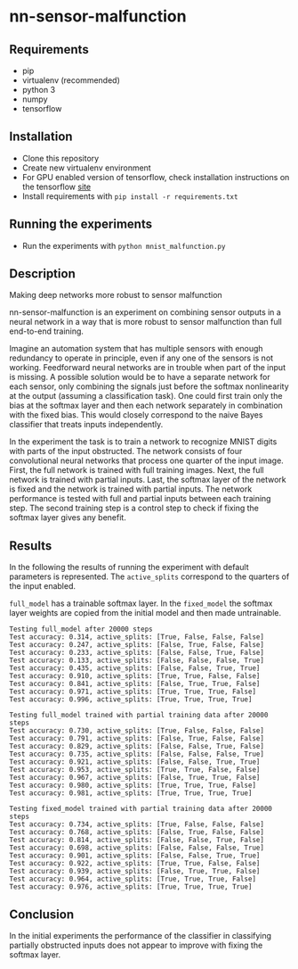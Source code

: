nn-sensor-malfunction
=====================

Requirements
------------
* pip
* virtualenv (recommended)
* python 3
* numpy
* tensorflow

Installation
------------
* Clone this repository
* Create new virtualenv environment
* For GPU enabled version of tensorflow, check installation instructions on the tensorflow [site](https://www.tensorflow.org/versions/r0.11/get_started/os_setup.html)
* Install requirements with `pip install -r requirements.txt`

Running the experiments
-----------------------
* Run the experiments with `python mnist_malfunction.py`

Description
-----------
Making deep networks more robust to sensor malfunction

nn-sensor-malfunction is an experiment on combining sensor outputs in a neural network in a way that is more robust to sensor malfunction than full end-to-end training.

Imagine an automation system that has multiple sensors with enough redundancy to operate in principle, even if any one of the sensors is not working. Feedforward neural networks are in trouble when part of the input is missing. A possible solution would be to have a separate network for each sensor, only combining the signals just before the softmax nonlinearity at the output (assuming a classification task). One could first train only the bias at the softmax layer and then each network separately in combination with the fixed bias. This would closely correspond to the naive Bayes classifier that treats inputs independently.

In the experiment the task is to train a network to recognize MNIST digits with parts of the input obstructed. The network consists of four convolutional neural networks that process one quarter of the input image. First, the full network is trained with full training images. Next, the full network is trained with partial inputs. Last, the softmax layer of the network is fixed and the network is trained with partial inputs. The network performance is tested with full and partial inputs between each training step. The second training step is a control step to check if fixing the softmax layer gives any benefit.

Results
-------
In the following the results of running the experiment with default parameters is represented. The `active_splits` correspond to the quarters of the input enabled.

`full_model` has a trainable softmax layer.
In the `fixed_model` the softmax layer weights are copied from the initial model and then made untrainable.

```
Testing full_model after 20000 steps
Test accuracy: 0.314, active_splits: [True, False, False, False]
Test accuracy: 0.247, active_splits: [False, True, False, False]
Test accuracy: 0.233, active_splits: [False, False, True, False]
Test accuracy: 0.133, active_splits: [False, False, False, True]
Test accuracy: 0.435, active_splits: [False, False, True, True]
Test accuracy: 0.910, active_splits: [True, True, False, False]
Test accuracy: 0.841, active_splits: [False, True, True, False]
Test accuracy: 0.971, active_splits: [True, True, True, False]
Test accuracy: 0.996, active_splits: [True, True, True, True]

Testing full_model trained with partial training data after 20000 steps
Test accuracy: 0.730, active_splits: [True, False, False, False]
Test accuracy: 0.791, active_splits: [False, True, False, False]
Test accuracy: 0.829, active_splits: [False, False, True, False]
Test accuracy: 0.735, active_splits: [False, False, False, True]
Test accuracy: 0.921, active_splits: [False, False, True, True]
Test accuracy: 0.953, active_splits: [True, True, False, False]
Test accuracy: 0.967, active_splits: [False, True, True, False]
Test accuracy: 0.980, active_splits: [True, True, True, False]
Test accuracy: 0.981, active_splits: [True, True, True, True]

Testing fixed_model trained with partial training data after 20000 steps
Test accuracy: 0.734, active_splits: [True, False, False, False]
Test accuracy: 0.768, active_splits: [False, True, False, False]
Test accuracy: 0.814, active_splits: [False, False, True, False]
Test accuracy: 0.698, active_splits: [False, False, False, True]
Test accuracy: 0.901, active_splits: [False, False, True, True]
Test accuracy: 0.922, active_splits: [True, True, False, False]
Test accuracy: 0.939, active_splits: [False, True, True, False]
Test accuracy: 0.964, active_splits: [True, True, True, False]
Test accuracy: 0.976, active_splits: [True, True, True, True]
```

Conclusion
----------
In the initial experiments the performance of the classifier in classifying partially obstructed inputs does not appear to improve with fixing the softmax layer.
